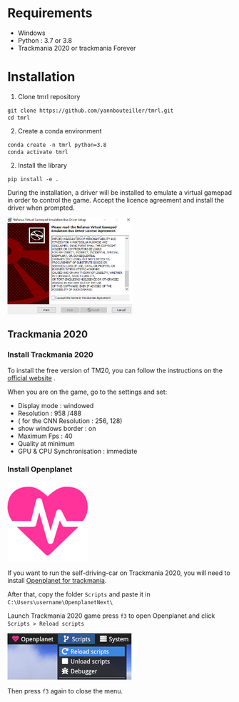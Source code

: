 # Requirements
* Windows
* Python : 3.7 or 3.8
* Trackmania 2020 or trackmania Forever

# Installation

1. Clone tmrl repository
```shell
git clone https://github.com/yannbouteiller/tmrl.git
cd tmrl
```
2. Create a conda environment
```shell
conda create -n tmrl python=3.8
conda activate tmrl
```

2. Install the library
```shell
pip install -e .
```
During the installation, a driver will be installed to emulate a virtual gamepad in order to control the game.
Accept the licence agreement and install the driver when prompted.

![Image](img/Nefarius1.png)

## Trackmania 2020

### Install Trackmania 2020
To install the free version of TM20, you can follow the instructions on the [official website](https://www.trackmania.com/) .

When you are on the game, go to the settings and set:
- Display mode : windowed
- Resolution : 958 /488
- ( for the CNN Resolution : 256, 128)
- show windows border : on
- Maximum Fps : 40
- Quality at minimum
- GPU & CPU Synchronisation : immediate

### Install Openplanet

![Image](img/openplanet.png)

If you want to run the self-driving-car on Trackmania 2020, you will need to install 
[Openplanet for trackmania](https://openplanet.nl/).

After that, copy the folder `Scripts` and paste it in `C:\Users\username\OpenplanetNext\`

Launch Trackmania 2020 game press `f3` to open Openplanet and click `Scripts > Reload scripts`

![Image](img/writingscripts_reload.png)

Then press `f3` again to close the menu.
